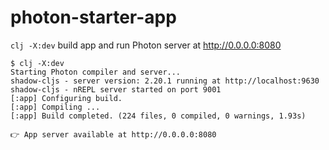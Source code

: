 # photon-starter-app

`clj -X:dev` build app and run Photon server at http://0.0.0.0:8080

```
$ clj -X:dev
Starting Photon compiler and server...
shadow-cljs - server version: 2.20.1 running at http://localhost:9630
shadow-cljs - nREPL server started on port 9001
[:app] Configuring build.
[:app] Compiling ...
[:app] Build completed. (224 files, 0 compiled, 0 warnings, 1.93s)

👉 App server available at http://0.0.0.0:8080
```
